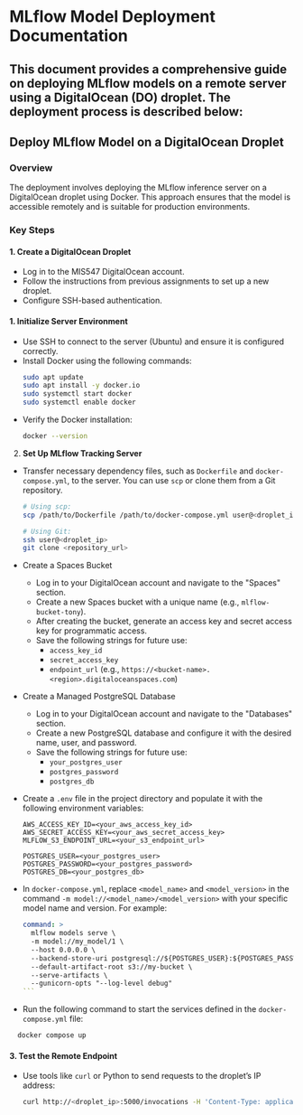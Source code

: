 # MLflow Model Deployment Documentation

This document provides a comprehensive guide on deploying MLflow models on a remote server using a DigitalOcean (DO) droplet. The deployment process is described below:
---
## Deploy MLflow Model on a DigitalOcean Droplet

### Overview

The deployment involves deploying the MLflow inference server on a DigitalOcean droplet using Docker. This approach ensures that the model is accessible remotely and is suitable for production environments.

### Key Steps

#### 1. Create a DigitalOcean Droplet

- Log in to the MIS547 DigitalOcean account.
- Follow the instructions from previous assignments to set up a new droplet.
- Configure SSH-based authentication.

#### 1. Initialize Server Environment

- Use SSH to connect to the server (Ubuntu) and ensure it is configured correctly.
- Install Docker using the following commands:
  ```bash
  sudo apt update
  sudo apt install -y docker.io
  sudo systemctl start docker
  sudo systemctl enable docker
  ```
- Verify the Docker installation:
  ```bash
  docker --version
  ```

2. **Set Up MLflow Tracking Server**

- Transfer necessary dependency files, such as `Dockerfile` and `docker-compose.yml`, to the server. You can use `scp` or clone them from a Git repository.

  ```bash
  # Using scp:
  scp /path/to/Dockerfile /path/to/docker-compose.yml user@<droplet_ip>:~/project-directory/

  # Using Git:
  ssh user@<droplet_ip>
  git clone <repository_url>
  ```

- Create a Spaces Bucket

  - Log in to your DigitalOcean account and navigate to the "Spaces" section.
  - Create a new Spaces bucket with a unique name (e.g., `mlflow-bucket-tony`).
  - After creating the bucket, generate an access key and secret access key for programmatic access.
  - Save the following strings for future use:
    - `access_key_id`
    - `secret_access_key`
    - `endpoint_url` (e.g., `https://<bucket-name>.<region>.digitaloceanspaces.com`)

- Create a Managed PostgreSQL Database

  - Log in to your DigitalOcean account and navigate to the "Databases" section.
  - Create a new PostgreSQL database and configure it with the desired name, user, and password.
  - Save the following strings for future use:
    - `your_postgres_user`
    - `postgres_password`
    - `postgres_db`

- Create a `.env` file in the project directory and populate it with the following environment variables:

  ```env
  AWS_ACCESS_KEY_ID=<your_aws_access_key_id>
  AWS_SECRET_ACCESS_KEY=<your_aws_secret_access_key>
  MLFLOW_S3_ENDPOINT_URL=<your_s3_endpoint_url>

  POSTGRES_USER=<your_postgres_user>
  POSTGRES_PASSWORD=<your_postgres_password>
  POSTGRES_DB=<your_postgres_db>
  ```

- In `docker-compose.yml`, replace `<model_name>` and `<model_version>` in the command `-m model://<model_name>/<model_version>` with your specific model name and version. For example:

  ```yaml
  command: >
    mlflow models serve \
    -m model://my_model/1 \
    --host 0.0.0.0 \
    --backend-store-uri postgresql://${POSTGRES_USER}:${POSTGRES_PASSWORD}@db-postgresql.example.com:5432/${POSTGRES_DB}?sslmode=require \
    --default-artifact-root s3://my-bucket \
    --serve-artifacts \
    --gunicorn-opts "--log-level debug"
  ``` 

- Run the following command to start the services defined in the `docker-compose.yml` file:

```bash
  docker compose up
```

#### 3. Test the Remote Endpoint

- Use tools like `curl` or Python to send requests to the droplet’s IP address:
  ```bash
  curl http://<droplet_ip>:5000/invocations -H 'Content-Type: application/json' -d '{"inputs": {"feature_1": 0.25, "feature_2": 0.52}}'
  ```
